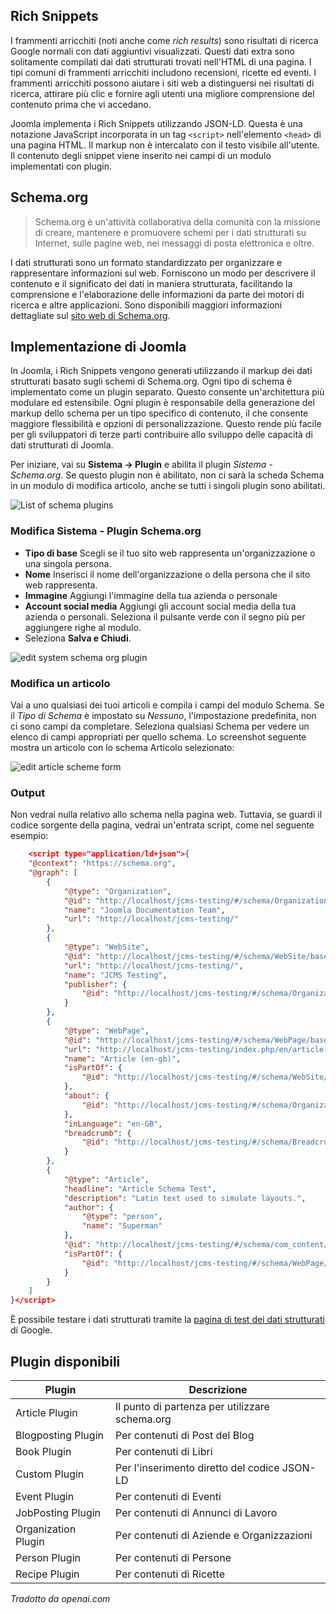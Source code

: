 <!-- Filename: J5.x:Schema_org / Display title: Introduzione agli Schemi -->

## Rich Snippets

I frammenti arricchiti (noti anche come *rich results*) sono risultati di ricerca Google normali con dati aggiuntivi visualizzati. Questi dati extra sono solitamente compilati dai dati strutturati trovati nell'HTML di una pagina. I tipi comuni di frammenti arricchiti includono recensioni, ricette ed eventi. I frammenti arricchiti possono aiutare i siti web a distinguersi nei risultati di ricerca, attirare più clic e fornire agli utenti una migliore comprensione del contenuto prima che vi accedano.

Joomla implementa i Rich Snippets utilizzando JSON-LD. Questa è una notazione JavaScript incorporata in un tag `<script>` nell'elemento `<head>` di una pagina HTML. Il markup non è intercalato con il testo visibile all'utente. Il contenuto degli snippet viene inserito nei campi di un modulo implementati con plugin.

## Schema.org

>Schema.org è un'attività collaborativa della comunità con la missione di creare, mantenere e promuovere schemi per i dati strutturati su Internet, sulle pagine web, nei messaggi di posta elettronica e oltre.

I dati strutturati sono un formato standardizzato per organizzare e rappresentare informazioni sul web. Forniscono un modo per descrivere il contenuto e il significato dei dati in maniera strutturata, facilitando la comprensione e l'elaborazione delle informazioni da parte dei motori di ricerca e altre applicazioni. Sono disponibili maggiori informazioni dettagliate sul [sito web di Schema.org](https://schema.org/).

## Implementazione di Joomla

In Joomla, i Rich Snippets vengono generati utilizzando il markup dei dati strutturati basato sugli schemi di Schema.org. Ogni tipo di schema è implementato come un plugin separato. Questo consente un'architettura più modulare ed estensibile. Ogni plugin è responsabile della generazione del markup dello schema per un tipo specifico di contenuto, il che consente maggiore flessibilità e opzioni di personalizzazione. Questo rende più facile per gli sviluppatori di terze parti contribuire allo sviluppo delle capacità di dati strutturati di Joomla.

Per iniziare, vai su **Sistema -> Plugin** e abilita il plugin *Sistema - Schema.org*. Se questo plugin non è abilitato, non ci sarà la scheda Schema in un modulo di modifica articolo, anche se tutti i singoli plugin sono abilitati.

![List of schema plugins](../../../en/images/schemas/schema-plugins-list.png)

### Modifica Sistema - Plugin Schema.org

- **Tipo di base** Scegli se il tuo sito web rappresenta un'organizzazione o una singola persona.
- **Nome** Inserisci il nome dell'organizzazione o della persona che il sito web rappresenta.
- **Immagine** Aggiungi l'immagine della tua azienda o personale
- **Account social media** Aggiungi gli account social media della tua azienda o personali. Seleziona il pulsante verde con il segno più per aggiungere righe al modulo.
- Seleziona **Salva e Chiudi**.

![edit system schema org plugin](../../../en/images/schemas/edit-system-schema-org-plugin.png)

### Modifica un articolo

Vai a uno qualsiasi dei tuoi articoli e compila i campi del modulo Schema. Se il *Tipo di Schema* è impostato su *Nessuno*, l'impostazione predefinita, non ci sono campi da completare. Seleziona qualsiasi Schema per vedere un elenco di campi appropriati per quello schema. Lo screenshot seguente mostra un articolo con lo schema Articolo selezionato:

![edit article scheme form](../../../en/images/schemas/schema-form-in-an-article.png)

### Output

Non vedrai nulla relativo allo schema nella pagina web. Tuttavia, se guardi il codice sorgente della pagina, vedrai un'entrata script, come nel seguente esempio:

```json
	<script type="application/ld+json">{
    "@context": "https://schema.org",
    "@graph": [
        {
            "@type": "Organization",
            "@id": "http://localhost/jcms-testing/#/schema/Organization/base",
            "name": "Joomla Documentation Team",
            "url": "http://localhost/jcms-testing/"
        },
        {
            "@type": "WebSite",
            "@id": "http://localhost/jcms-testing/#/schema/WebSite/base",
            "url": "http://localhost/jcms-testing/",
            "name": "JCMS Testing",
            "publisher": {
                "@id": "http://localhost/jcms-testing/#/schema/Organization/base"
            }
        },
        {
            "@type": "WebPage",
            "@id": "http://localhost/jcms-testing/#/schema/WebPage/base",
            "url": "http://localhost/jcms-testing/index.php/en/article-en-gb",
            "name": "Article (en-gb)",
            "isPartOf": {
                "@id": "http://localhost/jcms-testing/#/schema/WebSite/base"
            },
            "about": {
                "@id": "http://localhost/jcms-testing/#/schema/Organization/base"
            },
            "inLanguage": "en-GB",
            "breadcrumb": {
                "@id": "http://localhost/jcms-testing/#/schema/BreadcrumbList/139"
            }
        },
        {
            "@type": "Article",
            "headline": "Article Schema Test",
            "description": "Latin text used to simulate layouts.",
            "author": {
                "@type": "person",
                "name": "Superman"
            },
            "@id": "http://localhost/jcms-testing/#/schema/com_content/article/1",
            "isPartOf": {
                "@id": "http://localhost/jcms-testing/#/schema/WebPage/base"
            }
        }
    ]
}</script>
```

È possibile testare i dati strutturati tramite la [pagina di test dei dati strutturati](https://developers.google.com/search/docs/appearance/structured-data) di Google.

## Plugin disponibili

| Plugin | Descrizione |
|--------|-------------|
| Article Plugin | Il punto di partenza per utilizzare schema.org |
| Blogposting Plugin | Per contenuti di Post del Blog |
| Book Plugin | Per contenuti di Libri |
| Custom Plugin | Per l'inserimento diretto del codice JSON-LD |
| Event Plugin | Per contenuti di Eventi |
| JobPosting Plugin | Per contenuti di Annunci di Lavoro |
| Organization Plugin | Per contenuti di Aziende e Organizzazioni |
| Person Plugin | Per contenuti di Persone |
| Recipe Plugin | Per contenuti di Ricette |

*Tradotto da openai.com*

